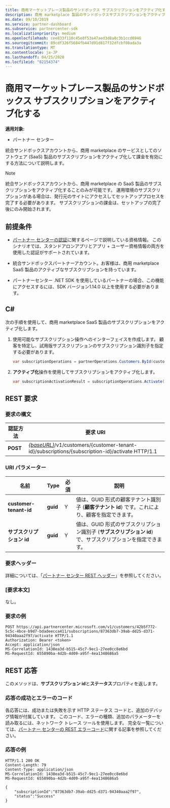 ```yaml
---
title: 商用マーケットプレース製品のサンドボックス サブスクリプションをアクティブ化する
description: 商用 marketplace 製品のサンドボックスサブスクリプションをアクティブ化します。
ms.date: 09/10/2019
ms.service: partner-dashboard
ms.subservice: partnercenter-sdk
ms.localizationpriority: medium
ms.openlocfilehash: cee833f110c45e8f53a47aed3d8a8c3b1ccd6946
ms.sourcegitcommit: 89cdf326f5684fb447d91d817f32dfcbf08ada3a
ms.translationtype: MT
ms.contentlocale: ja-JP
ms.lasthandoff: 04/25/2020
ms.locfileid: "82154374"
---
```

# <a name="activate-a-sandbox-subscription-for-commercial-marketplace-products"></a>商用マーケットプレース製品のサンドボックス サブスクリプションをアクティブ化する

**適用対象:**

- パートナー センター

統合サンドボックスアカウントから、商用 marketplace のサービスとしてのソフトウェア (SaaS) 製品のサブスクリプションをアクティブ化して課金を有効にする方法について説明します。

> [!NOTE]
> 統合サンドボックスアカウントから、商用 marketplace の SaaS 製品のサブスクリプションをアクティブ化することのみが可能です。 運用環境のサブスクリプションがある場合は、発行元のサイトにアクセスしてセットアッププロセスを完了する必要があります。 サブスクリプションの課金は、セットアップの完了後にのみ開始されます。

## <a name="prerequisites"></a>前提条件

- [パートナー センターの認証](partner-center-authentication.md)に関するページで説明している資格情報。 このシナリオでは、スタンドアロンアプリとアプリ + ユーザー資格情報の両方を使用した認証がサポートされています。

- 統合サンドボックスパートナーアカウント。お客様は、商用 marketplace SaaS 製品のアクティブなサブスクリプションを持っています。

- パートナーセンター .NET SDK を使用しているパートナーの場合、この機能にアクセスするには、SDK バージョン1.14.0 以上を使用する必要があります。

## <a name="c"></a>C\#

次の手順を使用して、商用 marketplace SaaS 製品のサブスクリプションをアクティブ化します。

1. 使用可能なサブスクリプション操作へのインターフェイスを作成します。 顧客を特定し、試用版サブスクリプションのサブスクリプション識別子を指定する必要があります。

   ```csharp
   var subscriptionOperations = partnerOperations.Customers.ById(customerId).Subscriptions.ById(subscriptionId);
   ```

2. **アクティブ化**操作を使用してサブスクリプションをアクティブ化します。

   ```csharp
   var subscriptionActivationResult = subscriptionOperations.Activate();
   ```

## <a name="rest-request"></a>REST 要求

### <a name="request-syntax"></a>要求の構文

| 認証方法     | 要求 URI                                                                            |
|------------|----------------------------------------------------------------------------------------|
| **POST** | [*{baseURL}*](partner-center-rest-urls.md)/v1/customers/{customer-tenant-id}/subscriptions/{subscription-id}/activate HTTP/1.1 |

### <a name="uri-parameter"></a>URI パラメーター

| 名前                   | Type     | 必須 | 説明                                                                                                                                            |
|------------------------|----------|----------|--------------------------------------------------------------------------------------------------------------------------------------------------------|
| **customer-tenant-id** | **guid** | Y | 値は、GUID 形式の顧客テナント識別子 (**顧客テナント id**) です。これにより、顧客を指定できます。 |
| **サブスクリプション id** | **guid** | Y | 値は、GUID 形式のサブスクリプション識別子 (**サブスクリプション id**) で、サブスクリプションを指定できます。 |

### <a name="request-headers"></a>要求ヘッダー

詳細については、「[パートナー センター REST ヘッダー](headers.md)」を参照してください。

### <a name="request-body"></a>[要求本文]

なし。

### <a name="request-example"></a>要求の例

```http
POST https://api.partnercenter.microsoft.com/v1/customers/42b5f772-5c5c-4bce-b9d7-bdadeecca411/subscriptions/87363db7-39ab-dd25-d371-94340aaa2f97/activate HTTP/1.1
Authorization: Bearer <token>
Accept: application/json
MS-CorrelationId: 1438ea3d-b515-45c7-9ec1-27ee0cc8e6bd
MS-RequestId: 655890ba-4d2b-4d09-a95f-4ea1348686a5

```

## <a name="rest-response"></a>REST 応答

このメソッドは、**サブスクリプション id**と**ステータス**プロパティを返します。

### <a name="response-success-and-error-codes"></a>応答の成功とエラーのコード

各応答には、成功または失敗を示す HTTP ステータス コードと、追加のデバッグ情報が付属しています。 このコード、エラーの種類、追加のパラメーターを読み取るには、ネットワーク トレース ツールを使用します。 完全な一覧については、[パートナー センターの REST エラーコード](error-codes.md)に関する記事を参照してください。

### <a name="response-example"></a>応答の例

```http
HTTP/1.1 200 OK
Content-Length: 79
Content-Type: application/json
MS-CorrelationId: 1438ea3d-b515-45c7-9ec1-27ee0cc8e6bd
MS-RequestId: 655890ba-4d2b-4d09-a95f-4ea1348686a5

{
    "subscriptionId":"87363db7-39ab-dd25-d371-94340aaa2f97",
    "status":"Success"
}
```
